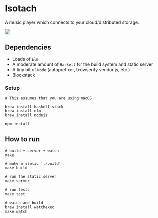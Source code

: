 # Isotach

A music player which connects to your cloud/distributed storage.

![](http://icidasset-public.s3.amazonaws.com/isotach.jpg)



## Dependencies

- Loads of `Elm`
- A moderate amount of `Haskell` for the build system and static server
- A tiny bit of `Node` (autoprefixer, browserify vendor js, etc.)
- Blockstack


### Setup

```shell
# This assumes that you are using macOS

brew install haskell-stack
brew install elm
brew install nodejs

npm install
```



## How to run

```shell
# build + server + watch
make

# make a static `./build`
make build

# run the static server
make server

# run tests
make test

# watch and build
brew install watchexec
make watch
```
